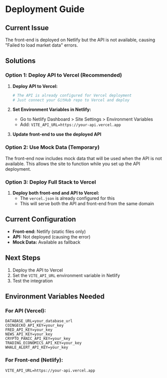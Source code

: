 # Deployment Guide

## Current Issue
The front-end is deployed on Netlify but the API is not available, causing "Failed to load market data" errors.

## Solutions

### Option 1: Deploy API to Vercel (Recommended)

1. **Deploy API to Vercel:**
   ```bash
   # The API is already configured for Vercel deployment
   # Just connect your GitHub repo to Vercel and deploy
   ```

2. **Set Environment Variables in Netlify:**
   - Go to Netlify Dashboard > Site Settings > Environment Variables
   - Add: `VITE_API_URL=https://your-api.vercel.app`

3. **Update front-end to use the deployed API**

### Option 2: Use Mock Data (Temporary)

The front-end now includes mock data that will be used when the API is not available. This allows the site to function while you set up the API deployment.

### Option 3: Deploy Full Stack to Vercel

1. **Deploy both front-end and API to Vercel:**
   - The `vercel.json` is already configured for this
   - This will serve both the API and front-end from the same domain

## Current Configuration

- **Front-end:** Netlify (static files only)
- **API:** Not deployed (causing the error)
- **Mock Data:** Available as fallback

## Next Steps

1. Deploy the API to Vercel
2. Set the `VITE_API_URL` environment variable in Netlify
3. Test the integration

## Environment Variables Needed

### For API (Vercel):
```
DATABASE_URL=your_database_url
COINGECKO_API_KEY=your_key
FRED_API_KEY=your_key
NEWS_API_KEY=your_key
CRYPTO_PANIC_API_KEY=your_key
TRADING_ECONOMICS_API_KEY=your_key
WHALE_ALERT_API_KEY=your_key
```

### For Front-end (Netlify):
```
VITE_API_URL=https://your-api.vercel.app
``` 